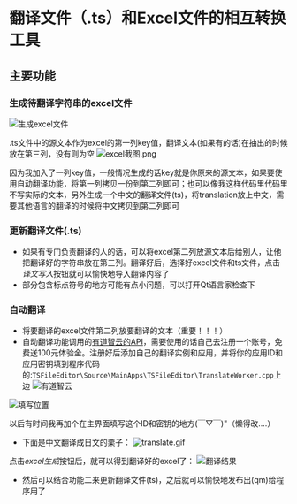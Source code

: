 # 翻译文件（.ts）和Excel文件的相互转换工具

## 主要功能
### 生成待翻译字符串的excel文件
![生成excel文件](https://upload-images.jianshu.io/upload_images/2756183-05f5dfca13142009.gif?imageMogr2/auto-orient/strip)

.ts文件中的源文本作为excel的第一列key值，翻译文本(如果有的话)在抽出的时候放在第三列，没有则为空
![excel截图.png](https://upload-images.jianshu.io/upload_images/2756183-3ffd1670eb98846b.png?imageMogr2/auto-orient/strip%7CimageView2/2/w/1240)

因为我加入了一列key值，一般情况生成的话key就是你原来的源文本，如果要使用自动翻译功能，将第一列拷贝一份到第二列即可；也可以像我这样代码里代码里不写实际的文本，另外生成一个中文的翻译文件(ts)，将translation放上中文，需要其他语言的翻译的时候将中文拷贝到第二列即可

### 更新翻译文件(.ts)
* 如果有专门负责翻译的人的话，可以将excel第二列放源文本后给别人，让他把翻译好的字符串放在第三列。翻译好后，选择好excel文件和ts文件，点击*译文写入*按钮就可以愉快地导入翻译内容了
* 部分包含标点符号的地方可能有点小问题，可以打开Qt语言家检查下

### 自动翻译
* 将要翻译的excel文件第二列放要翻译的文本（重要！！！）
* 自动翻译功能调用的[有道智云的API](http://ai.youdao.com/index.s)，需要使用的话自己去注册一个账号，免费送100元体验金。注册好后添加自己的翻译实例和应用，并将你的应用ID和应用密钥填到程序代码的:`TSFileEditor\Source\MainApps\TSFileEditor\TranslateWorker.cpp`上边
![有道智云](https://upload-images.jianshu.io/upload_images/2756183-84c37cdd03fc8571.png?imageMogr2/auto-orient/strip%7CimageView2/2/w/1240)

![填写位置](https://upload-images.jianshu.io/upload_images/2756183-9617ef61d247349f.png?imageMogr2/auto-orient/strip%7CimageView2/2/w/1240)

以后有时间我再加个在主界面填写这个ID和密钥的地方(￣▽￣)"（懒得改....）

* 下面是中文翻译成日文的栗子：
![translate.gif](https://upload-images.jianshu.io/upload_images/2756183-e3f5cdb8e80f10ea.gif?imageMogr2/auto-orient/strip)

点击*excel生成*按钮后，就可以得到翻译好的excel了：
![翻译结果](https://upload-images.jianshu.io/upload_images/2756183-229843327e932b73.png?imageMogr2/auto-orient/strip%7CimageView2/2/w/1240)

* 然后可以结合功能二来更新翻译文件(ts)，之后就可以愉快地发布出(qm)给程序用了
